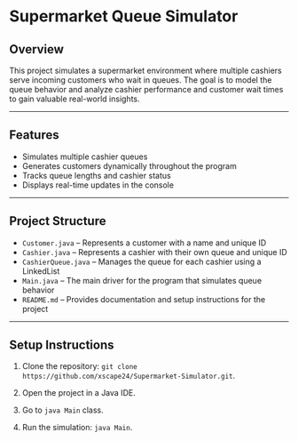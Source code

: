 # Supermarket Queue Simulator 

## Overview
This project simulates a supermarket environment where multiple cashiers serve incoming customers who wait in queues. The goal is to model the queue behavior and analyze cashier performance and customer wait times to gain valuable real-world insights.

---

## Features
- Simulates multiple cashier queues  
- Generates customers dynamically throughout the program  
- Tracks queue lengths and cashier status  
- Displays real-time updates in the console  

---

## Project Structure
- `Customer.java` – Represents a customer with a name and unique ID  
- `Cashier.java` – Represents a cashier with their own queue and unique ID  
- `CashierQueue.java` – Manages the queue for each cashier using a LinkedList  
- `Main.java` – The main driver for the program that simulates queue behavior  
- `README.md` – Provides documentation and setup instructions for the project  

---

## Setup Instructions
1. Clone the repository: `git clone https://github.com/xscape24/Supermarket-Simulator.git`.

2. Open the project in a Java IDE.

3. Go to `java Main` class.

4. Run the simulation: `java Main`.
